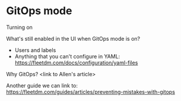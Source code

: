 # GitOps mode

Turning on

What's still enabled in the UI when GitOps mode is on?
- Users and labels
- Anything that you can't configure in YAML: https://fleetdm.com/docs/configuration/yaml-files

Why GitOps? <link to Allen's article>

Another guide we can link to: https://fleetdm.com/guides/articles/preventing-mistakes-with-gitops

<meta name="authorFullName" value="Noah Talerman">
<meta name="authorGitHubUsername" value="noahtalerman">
<meta name="publishedOn" value="2025-03-20">
<meta name="articleTitle" value="GitOps mode">
<meta name="articleImageUrl" value="TODO">